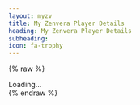 ```yaml
---
layout: myzv
title: My Zenvera Player Details
heading: My Zenvera Player Details
subheading:
icon: fa-trophy
---
```

{% raw %}
<!--<div id="paperdoll" style="float: right;">Loading...</div>-->
<div id="details">Loading...</div>
<script src="js/purl.js"></script>
<script>
    $(document).ready( function() {
        var id = $.url().param('id');
        $('#mheader').css('padding-top', '0');
        $('#page-icon').html('<img src="//myzv.herokuapp.com/myzv-img/character.php?id=' + id + '" alt="Player Image"/>' );
        <!--$.get('//myzv.herokuapp.com/view-paperdoll.php?id=' + id, function( data ) { $( '#paperdoll' ).html( data ); });-->
        $.get('//myzv.herokuapp.com/view-player.php?id=' + id, function( data ) { $( '#details' ).html( data ); $('#pheading').text( $('#name-value').text() ); $('#psubheading').html( $('#guild-value').html() ); });
    });
</script>
{% endraw %}